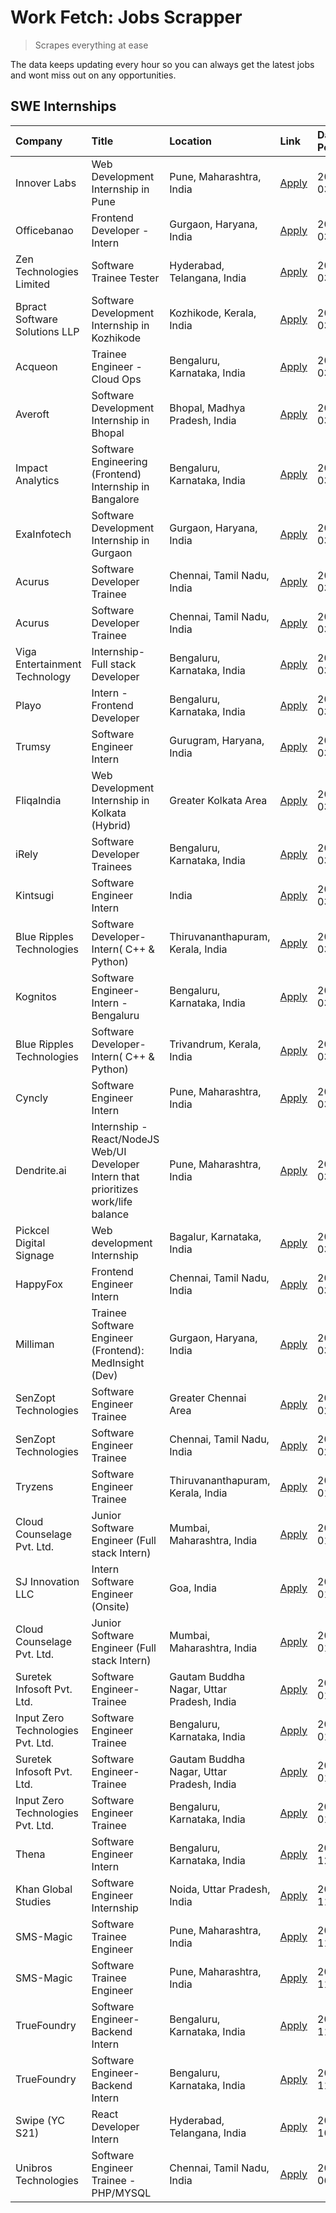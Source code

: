 # Work Fetch: Jobs Scrapper
> Scrapes everything at ease

The data keeps updating every hour so you can always get the latest jobs and wont miss out on any opportunities.

## SWE Internships
<!--START_SECTION:workfetch-->
| Company                           | Title                                                                                | Location                                  | Link                                                                                                                                                                                                                                                                                              | Date Posted   |
|:----------------------------------|:-------------------------------------------------------------------------------------|:------------------------------------------|:--------------------------------------------------------------------------------------------------------------------------------------------------------------------------------------------------------------------------------------------------------------------------------------------------|:--------------|
| Innover Labs                      | Web Development Internship in Pune                                                   | Pune, Maharashtra, India                  | [Apply](https://in.linkedin.com/jobs/view/web-development-internship-in-pune-at-innover-labs-3875494237?position=9&pageNum=0&refId=BW67bErCeAZEygDpKe9mqQ%3D%3D&trackingId=52JR3zyrpzcuYMgeHMFttQ%3D%3D&trk=public_jobs_jserp-result_search-card)                                                 | 2024-03-28    |
| Officebanao                       | Frontend Developer - Intern                                                          | Gurgaon, Haryana, India                   | [Apply](https://in.linkedin.com/jobs/view/frontend-developer-intern-at-officebanao-3871265915?position=14&pageNum=0&refId=BW67bErCeAZEygDpKe9mqQ%3D%3D&trackingId=1FXTSwwBUkNfCISubWB18A%3D%3D&trk=public_jobs_jserp-result_search-card)                                                          | 2024-03-28    |
| Zen Technologies Limited          | Software Trainee Tester                                                              | Hyderabad, Telangana, India               | [Apply](https://in.linkedin.com/jobs/view/software-trainee-tester-at-zen-technologies-limited-3872036112?position=12&pageNum=0&refId=BW67bErCeAZEygDpKe9mqQ%3D%3D&trackingId=8jNt3o%2BTWdxw5%2BTgmQ1pMQ%3D%3D&trk=public_jobs_jserp-result_search-card)                                           | 2024-03-27    |
| Bpract Software Solutions LLP     | Software Development Internship in Kozhikode                                         | Kozhikode, Kerala, India                  | [Apply](https://in.linkedin.com/jobs/view/software-development-internship-in-kozhikode-at-bpract-software-solutions-llp-3874054300?position=21&pageNum=0&refId=BW67bErCeAZEygDpKe9mqQ%3D%3D&trackingId=fjuRsdH8JfSEpUZqgeBKCQ%3D%3D&trk=public_jobs_jserp-result_search-card)                     | 2024-03-27    |
| Acqueon                           | Trainee Engineer - Cloud Ops                                                         | Bengaluru, Karnataka, India               | [Apply](https://in.linkedin.com/jobs/view/trainee-engineer-cloud-ops-at-acqueon-3871481740?position=51&pageNum=0&refId=BW67bErCeAZEygDpKe9mqQ%3D%3D&trackingId=MkY3XFM2VIbQH71Q9j0ELA%3D%3D&trk=public_jobs_jserp-result_search-card)                                                             | 2024-03-27    |
| Averoft                           | Software Development Internship in Bhopal                                            | Bhopal, Madhya Pradesh, India             | [Apply](https://in.linkedin.com/jobs/view/software-development-internship-in-bhopal-at-averoft-3874051550?position=54&pageNum=0&refId=BW67bErCeAZEygDpKe9mqQ%3D%3D&trackingId=NuteCqaFc5Hida6ZXDTsUg%3D%3D&trk=public_jobs_jserp-result_search-card)                                              | 2024-03-27    |
| Impact Analytics                  | Software Engineering (Frontend) Internship in Bangalore                              | Bengaluru, Karnataka, India               | [Apply](https://in.linkedin.com/jobs/view/software-engineering-frontend-internship-in-bangalore-at-impact-analytics-3872535077?position=5&pageNum=0&refId=BW67bErCeAZEygDpKe9mqQ%3D%3D&trackingId=vq16iK6KbrG7Wf28t7PgvQ%3D%3D&trk=public_jobs_jserp-result_search-card)                          | 2024-03-26    |
| ExaInfotech                       | Software Development Internship in Gurgaon                                           | Gurgaon, Haryana, India                   | [Apply](https://in.linkedin.com/jobs/view/software-development-internship-in-gurgaon-at-exainfotech-3872534185?position=18&pageNum=0&refId=BW67bErCeAZEygDpKe9mqQ%3D%3D&trackingId=G7BerPjz8wFgvjf6YrkBcg%3D%3D&trk=public_jobs_jserp-result_search-card)                                         | 2024-03-26    |
| Acurus                            | Software Developer Trainee                                                           | Chennai, Tamil Nadu, India                | [Apply](https://in.linkedin.com/jobs/view/software-developer-trainee-at-acurus-3871400616?position=26&pageNum=0&refId=BW67bErCeAZEygDpKe9mqQ%3D%3D&trackingId=IAiMr5z19x50BebQGVfYEQ%3D%3D&trk=public_jobs_jserp-result_search-card)                                                              | 2024-03-26    |
| Acurus                            | Software Developer Trainee                                                           | Chennai, Tamil Nadu, India                | [Apply](https://in.linkedin.com/jobs/view/software-developer-trainee-at-acurus-3871400616?position=1&pageNum=2&refId=KoXpLU%2BaYoTNSNtguc3p5A%3D%3D&trackingId=hI3jLFHPWQKAt6mTybCq3A%3D%3D&trk=public_jobs_jserp-result_search-card)                                                             | 2024-03-26    |
| Viga Entertainment Technology     | Internship-Full stack Developer                                                      | Bengaluru, Karnataka, India               | [Apply](https://in.linkedin.com/jobs/view/internship-full-stack-developer-at-viga-entertainment-technology-3870669789?position=37&pageNum=0&refId=BW67bErCeAZEygDpKe9mqQ%3D%3D&trackingId=%2F70oU2JS%2Fi2%2F062wsUeuvQ%3D%3D&trk=public_jobs_jserp-result_search-card)                            | 2024-03-25    |
| Playo                             | Intern - Frontend Developer                                                          | Bengaluru, Karnataka, India               | [Apply](https://in.linkedin.com/jobs/view/intern-frontend-developer-at-playo-3864131172?position=7&pageNum=0&refId=BW67bErCeAZEygDpKe9mqQ%3D%3D&trackingId=xknn4tap8J%2FqVeCZ58TPuA%3D%3D&trk=public_jobs_jserp-result_search-card)                                                               | 2024-03-22    |
| Trumsy                            | Software Engineer Intern                                                             | Gurugram, Haryana, India                  | [Apply](https://in.linkedin.com/jobs/view/software-engineer-intern-at-trumsy-3864795201?position=39&pageNum=0&refId=BW67bErCeAZEygDpKe9mqQ%3D%3D&trackingId=Jrqsvy%2B%2B0aiLWr%2BOJ5oNyQ%3D%3D&trk=public_jobs_jserp-result_search-card)                                                          | 2024-03-20    |
| FliqaIndia                        | Web Development Internship in Kolkata (Hybrid)                                       | Greater Kolkata Area                      | [Apply](https://in.linkedin.com/jobs/view/web-development-internship-in-kolkata-hybrid-at-fliqaindia-3864372048?position=41&pageNum=0&refId=BW67bErCeAZEygDpKe9mqQ%3D%3D&trackingId=eVdbDfTvLjjpjmwUnb6ibQ%3D%3D&trk=public_jobs_jserp-result_search-card)                                        | 2024-03-19    |
| iRely                             | Software Developer Trainees                                                          | Bengaluru, Karnataka, India               | [Apply](https://in.linkedin.com/jobs/view/software-developer-trainees-at-irely-3860566039?position=3&pageNum=0&refId=BW67bErCeAZEygDpKe9mqQ%3D%3D&trackingId=cmE6jr1SCB6x17w8GxYx9w%3D%3D&trk=public_jobs_jserp-result_search-card)                                                               | 2024-03-18    |
| Kintsugi                          | Software Engineer Intern                                                             | India                                     | [Apply](https://in.linkedin.com/jobs/view/software-engineer-intern-at-kintsugi-3857074071?position=38&pageNum=0&refId=BW67bErCeAZEygDpKe9mqQ%3D%3D&trackingId=UrelzYGbhBoRHVf8FcxF8g%3D%3D&trk=public_jobs_jserp-result_search-card)                                                              | 2024-03-16    |
| Blue Ripples Technologies         | Software Developer- Intern( C++ & Python)                                            | Thiruvananthapuram, Kerala, India         | [Apply](https://in.linkedin.com/jobs/view/software-developer-intern-c%2B%2B-python-at-blue-ripples-technologies-3855594494?position=19&pageNum=0&refId=BW67bErCeAZEygDpKe9mqQ%3D%3D&trackingId=44%2FWkVpbj1A7VCqEjobzMg%3D%3D&trk=public_jobs_jserp-result_search-card)                           | 2024-03-14    |
| Kognitos                          | Software Engineer-Intern -Bengaluru                                                  | Bengaluru, Karnataka, India               | [Apply](https://in.linkedin.com/jobs/view/software-engineer-intern-bengaluru-at-kognitos-3855361239?position=8&pageNum=0&refId=BW67bErCeAZEygDpKe9mqQ%3D%3D&trackingId=SJmgC%2ByxyvFujqsMmOl%2F1g%3D%3D&trk=public_jobs_jserp-result_search-card)                                                 | 2024-03-13    |
| Blue Ripples Technologies         | Software Developer- Intern( C++  & Python)                                           | Trivandrum, Kerala, India                 | [Apply](https://in.linkedin.com/jobs/view/software-developer-intern-c%2B%2B-python-at-blue-ripples-technologies-3856150730?position=20&pageNum=0&refId=BW67bErCeAZEygDpKe9mqQ%3D%3D&trackingId=MaPcxd12CyGi74jmxc19vQ%3D%3D&trk=public_jobs_jserp-result_search-card)                             | 2024-03-13    |
| Cyncly                            | Software Engineer Intern                                                             | Pune, Maharashtra, India                  | [Apply](https://in.linkedin.com/jobs/view/software-engineer-intern-at-cyncly-3853990178?position=22&pageNum=0&refId=BW67bErCeAZEygDpKe9mqQ%3D%3D&trackingId=%2BtLgb74EDc%2FJBY78Fz%2BfBw%3D%3D&trk=public_jobs_jserp-result_search-card)                                                          | 2024-03-13    |
| Dendrite.ai                       | Internship - React/NodeJS Web/UI Developer Intern that prioritizes work/life balance | Pune, Maharashtra, India                  | [Apply](https://in.linkedin.com/jobs/view/internship-react-nodejs-web-ui-developer-intern-that-prioritizes-work-life-balance-at-dendrite-ai-3853583200?position=36&pageNum=0&refId=BW67bErCeAZEygDpKe9mqQ%3D%3D&trackingId=ZUvG5mkmRhkISon6U2dguA%3D%3D&trk=public_jobs_jserp-result_search-card) | 2024-03-12    |
| Pickcel Digital Signage           | Web development Internship                                                           | Bagalur, Karnataka, India                 | [Apply](https://in.linkedin.com/jobs/view/web-development-internship-at-pickcel-digital-signage-3849506118?position=52&pageNum=0&refId=BW67bErCeAZEygDpKe9mqQ%3D%3D&trackingId=r4ip2lxB5bS0zNFxm%2Fen%2Bg%3D%3D&trk=public_jobs_jserp-result_search-card)                                         | 2024-03-08    |
| HappyFox                          | Frontend Engineer Intern                                                             | Chennai, Tamil Nadu, India                | [Apply](https://in.linkedin.com/jobs/view/frontend-engineer-intern-at-happyfox-3848357951?position=46&pageNum=0&refId=BW67bErCeAZEygDpKe9mqQ%3D%3D&trackingId=9XO19tAzYFsi6tSoovXXIg%3D%3D&trk=public_jobs_jserp-result_search-card)                                                              | 2024-03-07    |
| Milliman                          | Trainee Software Engineer (Frontend): MedInsight (Dev)                               | Gurgaon, Haryana, India                   | [Apply](https://in.linkedin.com/jobs/view/trainee-software-engineer-frontend-medinsight-dev-at-milliman-3792874280?position=11&pageNum=0&refId=BW67bErCeAZEygDpKe9mqQ%3D%3D&trackingId=wQIDvyAzyE45fAc0HvhSLw%3D%3D&trk=public_jobs_jserp-result_search-card)                                     | 2024-03-01    |
| SenZopt Technologies              | Software Engineer Trainee                                                            | Greater Chennai Area                      | [Apply](https://in.linkedin.com/jobs/view/software-engineer-trainee-at-senzopt-technologies-3827688781?position=40&pageNum=0&refId=BW67bErCeAZEygDpKe9mqQ%3D%3D&trackingId=I3wkunSI2z4IonFsj9w%2BGQ%3D%3D&trk=public_jobs_jserp-result_search-card)                                               | 2024-02-12    |
| SenZopt Technologies              | Software Engineer Trainee                                                            | Chennai, Tamil Nadu, India                | [Apply](https://in.linkedin.com/jobs/view/software-engineer-trainee-at-senzopt-technologies-3827686880?position=57&pageNum=0&refId=BW67bErCeAZEygDpKe9mqQ%3D%3D&trackingId=vPSBbeXBz8fHRuNH%2B5x%2BJQ%3D%3D&trk=public_jobs_jserp-result_search-card)                                             | 2024-02-12    |
| Tryzens                           | Software Engineer Trainee                                                            | Thiruvananthapuram, Kerala, India         | [Apply](https://in.linkedin.com/jobs/view/software-engineer-trainee-at-tryzens-3809363491?position=42&pageNum=0&refId=BW67bErCeAZEygDpKe9mqQ%3D%3D&trackingId=SOtW%2BxZr6%2FH6wzPVuUkZag%3D%3D&trk=public_jobs_jserp-result_search-card)                                                          | 2024-01-18    |
| Cloud Counselage Pvt. Ltd.        | Junior Software Engineer (Full stack Intern)                                         | Mumbai, Maharashtra, India                | [Apply](https://in.linkedin.com/jobs/view/junior-software-engineer-full-stack-intern-at-cloud-counselage-pvt-ltd-3803132814?position=31&pageNum=0&refId=BW67bErCeAZEygDpKe9mqQ%3D%3D&trackingId=lrF9sZ2YwMcNmCDduKVrWw%3D%3D&trk=public_jobs_jserp-result_search-card)                            | 2024-01-11    |
| SJ Innovation LLC                 | Intern Software Engineer (Onsite)                                                    | Goa, India                                | [Apply](https://in.linkedin.com/jobs/view/intern-software-engineer-onsite-at-sj-innovation-llc-3799959011?position=45&pageNum=0&refId=BW67bErCeAZEygDpKe9mqQ%3D%3D&trackingId=ADNn%2FixWYrdrpdd6iN07Wg%3D%3D&trk=public_jobs_jserp-result_search-card)                                            | 2024-01-11    |
| Cloud Counselage Pvt. Ltd.        | Junior Software Engineer (Full stack Intern)                                         | Mumbai, Maharashtra, India                | [Apply](https://in.linkedin.com/jobs/view/junior-software-engineer-full-stack-intern-at-cloud-counselage-pvt-ltd-3803132814?position=6&pageNum=2&refId=KoXpLU%2BaYoTNSNtguc3p5A%3D%3D&trackingId=1rF5TCifoD%2BtTEHF%2BDhbwA%3D%3D&trk=public_jobs_jserp-result_search-card)                       | 2024-01-11    |
| Suretek Infosoft Pvt. Ltd.        | Software Engineer-Trainee                                                            | Gautam Buddha Nagar, Uttar Pradesh, India | [Apply](https://in.linkedin.com/jobs/view/software-engineer-trainee-at-suretek-infosoft-pvt-ltd-3800934643?position=28&pageNum=0&refId=BW67bErCeAZEygDpKe9mqQ%3D%3D&trackingId=S7OBwiIJc4R8dJQnuz%2BntQ%3D%3D&trk=public_jobs_jserp-result_search-card)                                           | 2024-01-09    |
| Input Zero Technologies Pvt. Ltd. | Software Engineer Trainee                                                            | Bengaluru, Karnataka, India               | [Apply](https://in.linkedin.com/jobs/view/software-engineer-trainee-at-input-zero-technologies-pvt-ltd-3800927643?position=34&pageNum=0&refId=BW67bErCeAZEygDpKe9mqQ%3D%3D&trackingId=mK%2FAUAaFs6sNk%2FBpr1IG%2FQ%3D%3D&trk=public_jobs_jserp-result_search-card)                                | 2024-01-09    |
| Suretek Infosoft Pvt. Ltd.        | Software Engineer-Trainee                                                            | Gautam Buddha Nagar, Uttar Pradesh, India | [Apply](https://in.linkedin.com/jobs/view/software-engineer-trainee-at-suretek-infosoft-pvt-ltd-3800934643?position=3&pageNum=2&refId=KoXpLU%2BaYoTNSNtguc3p5A%3D%3D&trackingId=vKarUL8Fo%2B9Kv%2FAg96Sn0g%3D%3D&trk=public_jobs_jserp-result_search-card)                                        | 2024-01-09    |
| Input Zero Technologies Pvt. Ltd. | Software Engineer Trainee                                                            | Bengaluru, Karnataka, India               | [Apply](https://in.linkedin.com/jobs/view/software-engineer-trainee-at-input-zero-technologies-pvt-ltd-3800927643?position=9&pageNum=2&refId=KoXpLU%2BaYoTNSNtguc3p5A%3D%3D&trackingId=Zxajtca0jPUnYKKzliHlqg%3D%3D&trk=public_jobs_jserp-result_search-card)                                     | 2024-01-09    |
| Thena                             | Software Engineer Intern                                                             | Bengaluru, Karnataka, India               | [Apply](https://in.linkedin.com/jobs/view/software-engineer-intern-at-thena-3778731751?position=23&pageNum=0&refId=BW67bErCeAZEygDpKe9mqQ%3D%3D&trackingId=uetT0qXQxugsCwxX4wYLUg%3D%3D&trk=public_jobs_jserp-result_search-card)                                                                 | 2023-12-05    |
| Khan Global Studies               | Software Engineer Internship                                                         | Noida, Uttar Pradesh, India               | [Apply](https://in.linkedin.com/jobs/view/software-engineer-internship-at-khan-global-studies-3766942197?position=59&pageNum=0&refId=BW67bErCeAZEygDpKe9mqQ%3D%3D&trackingId=wPN73RrCr5nWaLX1ZJyrcA%3D%3D&trk=public_jobs_jserp-result_search-card)                                               | 2023-11-27    |
| SMS-Magic                         | Software Trainee Engineer                                                            | Pune, Maharashtra, India                  | [Apply](https://in.linkedin.com/jobs/view/software-trainee-engineer-at-sms-magic-3761409781?position=33&pageNum=0&refId=BW67bErCeAZEygDpKe9mqQ%3D%3D&trackingId=iHgHv70WJXAMZVestQnIZA%3D%3D&trk=public_jobs_jserp-result_search-card)                                                            | 2023-11-16    |
| SMS-Magic                         | Software Trainee Engineer                                                            | Pune, Maharashtra, India                  | [Apply](https://in.linkedin.com/jobs/view/software-trainee-engineer-at-sms-magic-3761409781?position=8&pageNum=2&refId=KoXpLU%2BaYoTNSNtguc3p5A%3D%3D&trackingId=E%2BYVYeeSP6kIo%2BSCmZibqw%3D%3D&trk=public_jobs_jserp-result_search-card)                                                       | 2023-11-16    |
| TrueFoundry                       | Software Engineer-Backend Intern                                                     | Bengaluru, Karnataka, India               | [Apply](https://in.linkedin.com/jobs/view/software-engineer-backend-intern-at-truefoundry-3779508170?position=35&pageNum=0&refId=BW67bErCeAZEygDpKe9mqQ%3D%3D&trackingId=vKUgj6FY3fOhMH5fzWpzNQ%3D%3D&trk=public_jobs_jserp-result_search-card)                                                   | 2023-11-10    |
| TrueFoundry                       | Software Engineer-Backend Intern                                                     | Bengaluru, Karnataka, India               | [Apply](https://in.linkedin.com/jobs/view/software-engineer-backend-intern-at-truefoundry-3779508170?position=10&pageNum=2&refId=KoXpLU%2BaYoTNSNtguc3p5A%3D%3D&trackingId=MBxoDmVmNvj%2BgpbVSaPI3w%3D%3D&trk=public_jobs_jserp-result_search-card)                                               | 2023-11-10    |
| Swipe (YC S21)                    | React Developer Intern                                                               | Hyderabad, Telangana, India               | [Apply](https://in.linkedin.com/jobs/view/react-developer-intern-at-swipe-yc-s21-3737600089?position=25&pageNum=0&refId=BW67bErCeAZEygDpKe9mqQ%3D%3D&trackingId=BUiHRFBVi67uEcy0a%2B90gg%3D%3D&trk=public_jobs_jserp-result_search-card)                                                          | 2023-10-13    |
| Unibros Technologies              | Software Engineer Trainee - PHP/MYSQL                                                | Chennai, Tamil Nadu, India                | [Apply](https://in.linkedin.com/jobs/view/software-engineer-trainee-php-mysql-at-unibros-technologies-3656599241?position=43&pageNum=0&refId=BW67bErCeAZEygDpKe9mqQ%3D%3D&trackingId=hWG9wW7eFCOZ7I6aQeG3Pw%3D%3D&trk=public_jobs_jserp-result_search-card)                                       | 2023-06-12    |
<!--END_SECTION:workfetch-->
